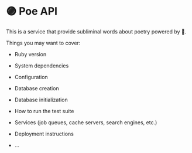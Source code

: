 # 🟣 Poe API

This is a service that provide subliminal words about poetry powered by 📝.

Things you may want to cover:

* Ruby version

* System dependencies

* Configuration

* Database creation

* Database initialization

* How to run the test suite

* Services (job queues, cache servers, search engines, etc.)

* Deployment instructions

* ...
